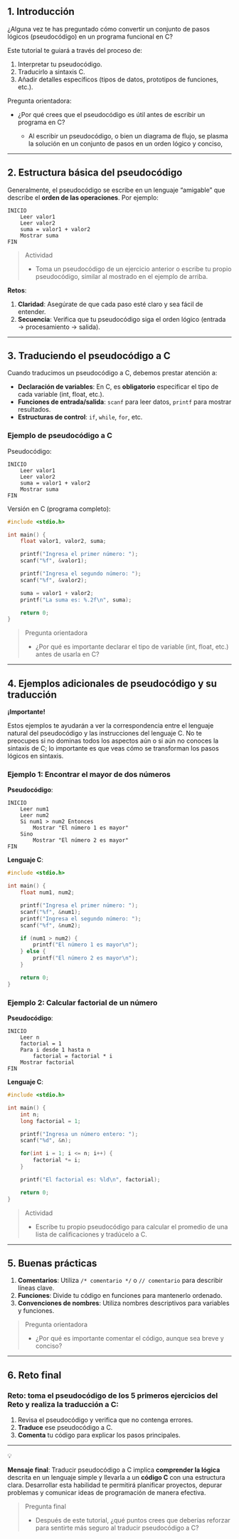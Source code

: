 ## 1. Introducción

¿Alguna vez te has preguntado cómo convertir un conjunto de pasos lógicos (pseudocódigo) en un programa funcional en C?

Este tutorial te guiará a través del proceso de:

1. Interpretar tu pseudocódigo.
2. Traducirlo a sintaxis C.
3. Añadir detalles específicos (tipos de datos, prototipos de funciones, etc.).

Pregunta orientadora:
 - ¿Por qué crees que el pseudocódigo es útil antes de escribir un programa en C?

    - Al escribir un pseudocódigo, o bien un diagrama de flujo, se plasma la solución en un conjunto de pasos en un orden lógico y conciso,


---

## 2. Estructura básica del pseudocódigo

Generalmente, el pseudocódigo se escribe en un lenguaje “amigable” que describe el **orden de las operaciones**. Por ejemplo:

```
INICIO
    Leer valor1
    Leer valor2
    suma = valor1 + valor2
    Mostrar suma
FIN
```

> Actividad
> 
> - Toma un pseudocódigo de un ejercicio anterior o escribe tu propio pseudocódigo, similar al mostrado en el ejemplo de arriba.

**Retos**:

1. **Claridad**: Asegúrate de que cada paso esté claro y sea fácil de entender.
2. **Secuencia**: Verifica que tu pseudocódigo siga el orden lógico (entrada → procesamiento → salida).

---

## 3. Traduciendo el pseudocódigo a C

Cuando traducimos un pseudocódigo a C, debemos prestar atención a:

- **Declaración de variables**: En C, es **obligatorio** especificar el tipo de cada variable (int, float, etc.).
- **Funciones de entrada/salida**: `scanf` para leer datos, `printf` para mostrar resultados.
- **Estructuras de control**: `if`, `while`, `for`, etc.

### Ejemplo de pseudocódigo a C

Pseudocódigo:

```
INICIO
    Leer valor1
    Leer valor2
    suma = valor1 + valor2
    Mostrar suma
FIN
```

Versión en C (programa completo):

```c
#include <stdio.h>

int main() {
    float valor1, valor2, suma;

    printf("Ingresa el primer número: ");
    scanf("%f", &valor1);

    printf("Ingresa el segundo número: ");
    scanf("%f", &valor2);

    suma = valor1 + valor2;
    printf("La suma es: %.2f\n", suma);

    return 0;
}
```

> Pregunta orientadora
> 
> - ¿Por qué es importante declarar el tipo de variable (int, float, etc.) antes de usarla en C?

---

## 4. Ejemplos adicionales de pseudocódigo y su traducción

**¡Importante!**

Estos ejemplos te ayudarán a ver la correspondencia entre el lenguaje natural del pseudocódigo y las instrucciones del lenguaje C. No te preocupes si no dominas todos los aspectos aún o si aún no conoces la sintaxis de C; lo importante es que veas cómo se transforman los pasos lógicos en sintaxis.

### Ejemplo 1: Encontrar el mayor de dos números

**Pseudocódigo**:

```
INICIO
    Leer num1
    Leer num2
    Si num1 > num2 Entonces
        Mostrar "El número 1 es mayor"
    Sino
        Mostrar "El número 2 es mayor"
FIN
```

**Lenguaje C**:

```c
#include <stdio.h>

int main() {
    float num1, num2;

    printf("Ingresa el primer número: ");
    scanf("%f", &num1);
    printf("Ingresa el segundo número: ");
    scanf("%f", &num2);

    if (num1 > num2) {
        printf("El número 1 es mayor\n");
    } else {
        printf("El número 2 es mayor\n");
    }

    return 0;
}
```

### Ejemplo 2: Calcular factorial de un número

**Pseudocódigo**:

```
INICIO
    Leer n
    factorial = 1
    Para i desde 1 hasta n
        factorial = factorial * i
    Mostrar factorial
FIN
```

**Lenguaje C**:

```c
#include <stdio.h>

int main() {
    int n;
    long factorial = 1;

    printf("Ingresa un número entero: ");
    scanf("%d", &n);

    for(int i = 1; i <= n; i++) {
        factorial *= i;
    }

    printf("El factorial es: %ld\n", factorial);

    return 0;
}
```

> Actividad
> 
> - Escribe tu propio pseudocódigo para calcular el promedio de una lista de calificaciones y tradúcelo a C.

---

## 5. Buenas prácticas

1. **Comentarios**: Utiliza `/* comentario */` o `// comentario` para describir líneas clave.
2. **Funciones**: Divide tu código en funciones para mantenerlo ordenado.
3. **Convenciones de nombres**: Utiliza nombres descriptivos para variables y funciones.

> Pregunta orientadora
> 
> - ¿Por qué es importante comentar el código, aunque sea breve y conciso?

---

## 6. Reto final

### Reto: toma el pseudocódigo de los 5 primeros ejercicios del Reto y realiza la traducción a C:

1. Revisa el pseudocódigo y verifica que no contenga errores.
2. **Traduce** ese pseudocódigo a C.
3. **Comenta** tu código para explicar los pasos principales.

---

<aside>
💡

**Mensaje final**:
Traducir pseudocódigo a C implica **comprender la lógica** descrita en un lenguaje simple y llevarla a un **código C** con una estructura clara. Desarrollar esta habilidad te permitirá planificar proyectos, depurar problemas y comunicar ideas de programación de manera efectiva.

</aside>

> Pregunta final
> 
> - Después de este tutorial, ¿qué puntos crees que deberías reforzar para sentirte más seguro al traducir pseudocódigo a C?